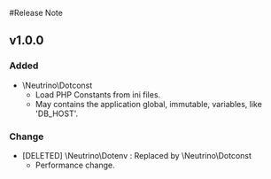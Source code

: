 #Release Note

## v1.0.0

### Added
 - \Neutrino\Dotconst 
    - Load PHP Constants from ini files. 
    - May contains the application global, immutable, variables, like 'DB_HOST'.
### Change
 - [DELETED] \Neutrino\Dotenv : Replaced by \Neutrino\Dotconst 
   - Performance change.
